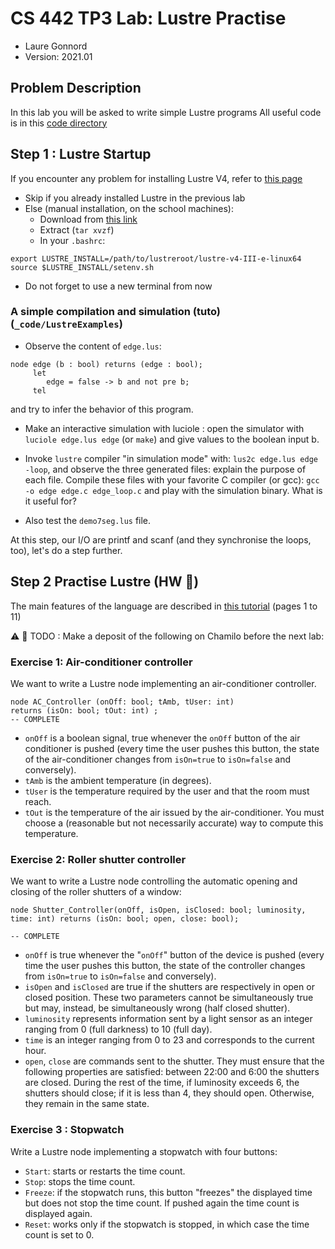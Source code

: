 # CS 442 TP3 Lab: Lustre Practise

  * Laure Gonnord
  * Version: 2021.01

## Problem Description 

In this lab you will be asked to write simple Lustre programs 
All useful code is in this [code directory](_code/)


## Step 1 : Lustre Startup 

If you encounter any problem for installing Lustre V4, refer to [this page](https://www-verimag.imag.fr/DIST-TOOLS/SYNCHRONE/lustre-v4/distrib/index.html)

* Skip if you already installed Lustre in the previous lab
* Else (manual installation, on the school machines):
  * Download from [this link](https://www-verimag.imag.fr/DIST-TOOLS/SYNCHRONE/lustre-v4/distrib/linux64/lustre-v4-III-e-linux64.tgz) 
  * Extract (`tar xvzf`)
  * In your `.bashrc`:
```
export LUSTRE_INSTALL=/path/to/lustreroot/lustre-v4-III-e-linux64
source $LUSTRE_INSTALL/setenv.sh
```
  * Do not forget to use a new terminal from now

### A simple compilation  and simulation (tuto) (`_code/LustreExamples`)

* Observe the content of  `edge.lus`:

```Lustre
node edge (b : bool) returns (edge : bool);
     let
        edge = false -> b and not pre b;
     tel
```
and try to infer the behavior of this program.

* Make an interactive simulation with luciole :  open the simulator with `luciole edge.lus edge` (or `make`) and give values to the boolean input b. 

* Invoke `lustre` compiler "in simulation mode" with: `lus2c edge.lus edge -loop`, and observe the three generated files: explain the purpose of each file. Compile these files with your favorite C compiler (or gcc): `gcc -o edge edge.c edge_loop.c` and play with the simulation binary. What is it useful for?

* Also test the `demo7seg.lus` file.

At this step, our I/O are printf and scanf (and they synchronise the loops, too), let's do a step further.


## Step 2 Practise Lustre (HW :pencil:)

The main features of the language are described in [this tutorial](https://www-verimag.imag.fr/DIST-TOOLS/SYNCHRONE/lustre-v4/distrib/lustre_tutorial.pdf) (pages 1 to 11)

:warning:  :pencil: TODO : Make a deposit of the following on Chamilo before the next lab:

### Exercise 1: Air-conditioner controller

We want to write a Lustre node implementing an air-conditioner controller.
```Lustre
node AC_Controller (onOff: bool; tAmb, tUser: int)
returns (isOn: bool; tOut: int) ;
-- COMPLETE
```

* `onOff` is a boolean signal, true whenever the `onOff` button of the air conditioner is pushed (every time the user pushes this button, the state of the air-conditioner changes from `isOn=true` to `isOn=false` and conversely).
* `tAmb` is the ambient temperature (in degrees).
* `tUser` is the temperature required by the user and that the room must reach.
* `tOut` is the temperature of the air issued by the air-conditioner. You must choose a (reasonable but not necessarily accurate) way to compute this temperature.

 
### Exercise 2: Roller shutter controller

We want to write a Lustre node controlling the automatic opening and closing of the roller shutters of a window:
```Lustre
node Shutter_Controller(onOff, isOpen, isClosed: bool; luminosity, time: int) returns (isOn: bool; open, close: bool); 

-- COMPLETE
```
 
* `onOff` is true whenever the "`onOff`" button of the device is pushed (every time the user pushes this button, the state of the controller changes from `isOn=true` to `isOn=false` and conversely).
* `isOpen` and `isClosed` are true if the shutters are respectively in open or closed position. These two parameters cannot be simultaneously true but may, instead, be simultaneously wrong (half closed shutter).
* `luminosity` represents information sent by a light sensor as an integer ranging from 0 (full darkness) to 10 (full day).
* `time` is an integer ranging from 0 to 23 and corresponds to the current hour.
* `open`, `close` are commands sent to the shutter. They must ensure that the following properties are satisfied: between 22:00 and 6:00 the shutters are closed. During the rest of the time, if luminosity exceeds 6, the shutters should close; if it is less than 4, they should open. Otherwise, they remain in the same state.
 

### Exercise 3 : Stopwatch

Write a Lustre node implementing a stopwatch with four buttons:
* `Start`: starts or restarts the time count.
* `Stop`: stops the time count.
* `Freeze`: if the stopwatch runs, this button "freezes" the displayed time but does not stop the time count. If pushed again the time count is displayed again.
* `Reset`: works only if the stopwatch is stopped, in which case the time count is set to 0.

